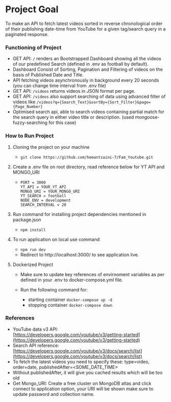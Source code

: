 # Project Goal

To make an API to fetch latest videos sorted in reverse chronological order of their publishing date-time from YouTube for a given tag/search query in a paginated response.

### Functioning of Project

- GET API: `/` renders an Bootstrapped Dashboard showing all the videos of our predefined Search (defined in .env as football by default).
- Dashboard Consist of Sorting, Pagination and Filtering of videos on the basis of Published Date and Title.
- API fetching videos asynchronously in background every 20 seconds (you can change time interval from .env file)
- GET API: `/videos` returns videos in JSON format per page.
- GET API: `/videos` also support searching of data using advanced filter of videos like `/videos?q={Search_Text}&sortBy={Sort_Filter}&page={Page_Number}`
- Optimised search api, able to search videos containing partial match for the search query in either video title or description. (used mongoose-fuzzy-searching for this case)

### How to Run Project

1. Cloning the project on your machine

   - `git clone https://github.com/hemantsaini-7/Fam_Youtube.git`

2. Create a .env file on root directory, read reference below for YT API and MONGO_URI

   - ```
     PORT = 3000
     YT_API = YOUR_YT_API
     MONGO_URI = YOUR_MONGO_URI
     YT_SEARCH = football
     NODE_ENV = development
     SEARCH_INTERVAL = 20
     ```

3. Run command for installing project dependencies mentioned in package.json

   - `npm install`

4. To run application on local use command

   - `npm run dev`
   - Redirect to http://localhost:3000/ to see application live.

5. Dockerized Project

   - Make sure to update key references of envirnoment variables as per defined in your .env to docker-compose.yml file.

   - Run the following command for:
     - starting container `docker-compose up -d`
     - stopping container `docker-compose down`

### References

- YouTube data v3 API: [https://developers.google.com/youtube/v3/getting-started](https://developers.google.com/youtube/v3/getting-started)
- Search API reference: [https://developers.google.com/youtube/v3/docs/search/list](https://developers.google.com/youtube/v3/docs/search/list)
- To fetch the latest videos you need to specify these: type=video, order=date, publishedAfter=<SOME_DATE_TIME>
- Without publishedAfter, it will give you cached results which will be too old
- Get Mongo_URI: Create a free cluster on MongoDB atlas and click connect to application option, your URI will be shown make sure to update password and collection name.
